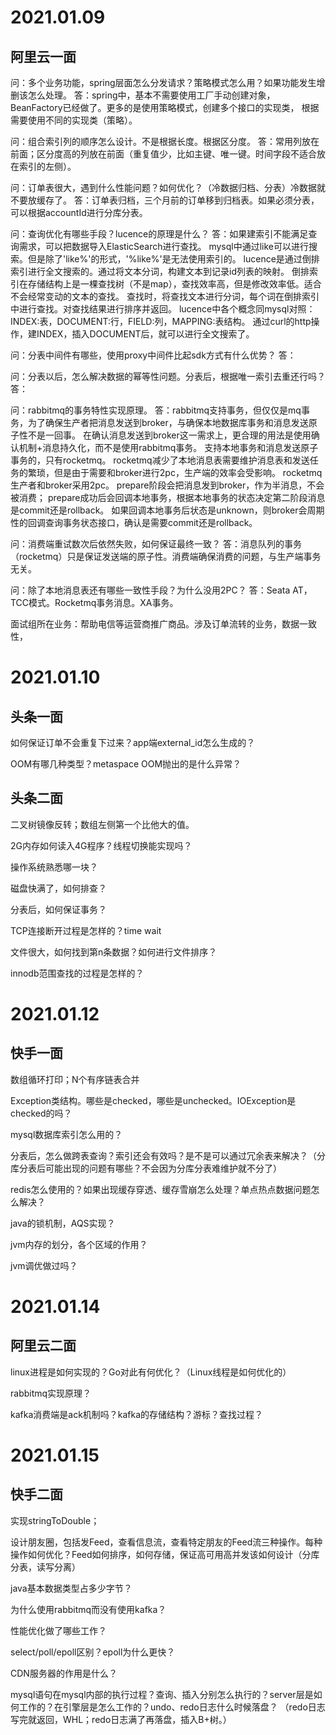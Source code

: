 # 2021.01.09
## 阿里云一面
问：多个业务功能，spring层面怎么分发请求？策略模式怎么用？如果功能发生增删该怎么处理。
答：spring中，基本不需要使用工厂手动创建对象，BeanFactory已经做了。更多的是使用策略模式，创建多个接口的实现类，
根据需要使用不同的实现类（策略）。

问：组合索引列的顺序怎么设计。不是根据长度。根据区分度。
答：常用列放在前面；区分度高的列放在前面（重复值少，比如主键、唯一键。时间字段不适合放在索引的左侧）。

问：订单表很大，遇到什么性能问题？如何优化？（冷数据归档、分表）冷数据就不要放缓存了。
答：订单表归档，三个月前的订单移到归档表。如果必须分表，可以根据accountId进行分库分表。

问：查询优化有哪些手段？lucence的原理是什么？
答：如果建索引不能满足查询需求，可以把数据导入ElasticSearch进行查找。
mysql中通过like可以进行搜索。但是除了'like%'的形式，'%like%'是无法使用索引的。
lucence是通过倒排索引进行全文搜索的。通过将文本分词，构建文本到记录id列表的映射。
倒排索引在存储结构上是一棵查找树（不是map），查找效率高，但是修改效率低。适合不会经常变动的文本的查找。
查找时，将查找文本进行分词，每个词在倒排索引中进行查找。对查找结果进行排序并返回。
lucence中各个概念同mysql对照：INDEX:表，DOCUMENT:行，FIELD:列，MAPPING:表结构。
通过curl的http操作，建INDEX，插入DOCUMENT后，就可以进行全文搜索了。

问：分表中间件有哪些，使用proxy中间件比起sdk方式有什么优势？
答：

问：分表以后，怎么解决数据的幂等性问题。分表后，根据唯一索引去重还行吗？
答：

问：rabbitmq的事务特性实现原理。
答：rabbitmq支持事务，但仅仅是mq事务，为了确保生产者把消息发送到broker，与确保本地数据库事务和消息发送原子性不是一回事。
在确认消息发送到broker这一需求上，更合理的用法是使用确认机制+消息持久化，而不是使用rabbitmq事务。
支持本地事务和消息发送原子事务的，只有rocketmq。
rocketmq减少了本地消息表需要维护消息表和发送任务的繁琐，但是由于需要和broker进行2pc，生产端的效率会受影响。
rocketmq生产者和broker采用2pc。
prepare阶段会把消息发到broker，作为半消息，不会被消费；
prepare成功后会回调本地事务，根据本地事务的状态决定第二阶段消息是commit还是rollback。
如果回调本地事务后状态是unknown，则broker会周期性的回调查询事务状态接口，确认是需要commit还是rollback。

问：消费端重试数次后依然失败，如何保证最终一致？
答：消息队列的事务（rocketmq）只是保证发送端的原子性。消费端确保消费的问题，与生产端事务无关。

问：除了本地消息表还有哪些一致性手段？为什么没用2PC？
答：Seata AT，TCC模式。Rocketmq事务消息。XA事务。

面试组所在业务：帮助电信等运营商推广商品。涉及订单流转的业务，数据一致性，

# 2021.01.10
## 头条一面
如何保证订单不会重复下过来？app端external_id怎么生成的？

OOM有哪几种类型？metaspace OOM抛出的是什么异常？

## 头条二面
二叉树镜像反转；数组左侧第一个比他大的值。

2G内存如何读入4G程序？线程切换能实现吗？

操作系统熟悉哪一块？

磁盘快满了，如何排查？

分表后，如何保证事务？

TCP连接断开过程是怎样的？time wait

文件很大，如何找到第n条数据？如何进行文件排序？

innodb范围查找的过程是怎样的？

# 2021.01.12
## 快手一面
数组循环打印；N个有序链表合并

Exception类结构。哪些是checked，哪些是unchecked。IOException是checked的吗？

mysql数据库索引怎么用的？

分表后，怎么做跨表查询？索引还会有效吗？是不是可以通过冗余表来解决？（分库分表后可能出现的问题有哪些？不会因为分库分表难维护就不分了）

redis怎么使用的？如果出现缓存穿透、缓存雪崩怎么处理？单点热点数据问题怎么解决？

java的锁机制，AQS实现？

jvm内存的划分，各个区域的作用？

jvm调优做过吗？

# 2021.01.14
## 阿里云二面

linux进程是如何实现的？Go对此有何优化？（Linux线程是如何优化的）

rabbitmq实现原理？

kafka消费端是ack机制吗？kafka的存储结构？游标？查找过程？

# 2021.01.15
## 快手二面

实现stringToDouble；

设计朋友圈，包括发Feed，查看信息流，查看特定朋友的Feed流三种操作。每种操作如何优化？Feed如何排序，如何存储，保证高可用高并发该如何设计（分库分表，读写分离）

java基本数据类型占多少字节？

为什么使用rabbitmq而没有使用kafka？

性能优化做了哪些工作？

select/poll/epoll区别？epoll为什么更快？

CDN服务器的作用是什么？

mysql语句在mysql内部的执行过程？查询、插入分别怎么执行的？server层是如何工作的？在引擎层是怎么工作的？undo、redo日志什么时候落盘？
（redo日志写完就返回，WHL；redo日志满了再落盘，插入B+树。）